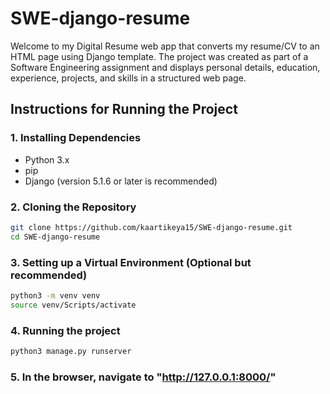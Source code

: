 # SWE-django-resume

Welcome to my Digital Resume web app that converts my resume/CV to an HTML page using Django template. The project was created as part of a Software Engineering assignment and displays personal details, education, experience, projects, and skills in a structured web page.

## Instructions for Running the Project

### 1. Installing Dependencies
- Python 3.x
- pip
- Django (version 5.1.6 or later is recommended)

### 2. Cloning the Repository
```bash
git clone https://github.com/kaartikeya15/SWE-django-resume.git
cd SWE-django-resume
```
### 3. Setting up a Virtual Environment (Optional but recommended)
```bash
python3 -m venv venv
source venv/Scripts/activate
```

### 4. Running the project
```bash
python3 manage.py runserver
```
### 5. In the browser, navigate to "http://127.0.0.1:8000/"
